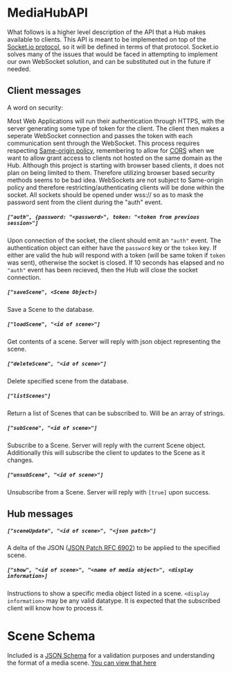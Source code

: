 MediaHubAPI
===========

What follows is a higher level description of the API that a Hub makes available to clients.  This API is meant to be implemented on top of the [Socket.io protocol](https://github.com/Automattic/socket.io-protocol), so it will be defined in terms of that protocol.  Socket.io solves many of the issues that would be faced in attempting to implement our own WebSocket solution, and can be substituted out in the future if needed.

## Client messages

A word on security:

Most Web Applications will run their authentication through HTTPS, with the server generating some type of token for the client.  The client then makes a seperate WebSocket connection and passes the token with each communication sent through the WebSocket.  This process requires respecting [Same-origin policy](https://en.wikipedia.org/wiki/Same-origin_policy), remembering to allow for [CORS](https://en.wikipedia.org/wiki/Same-origin_policy#Cross-Origin_Resource_Sharing) when we want to allow grant access to clients not hosted on the same domain as the Hub.  Although this project is starting with browser based clients, it does not plan on being limited to them.  Therefore utilizing browser based security methods seems to be bad idea.  WebSockets are not subject to Same-origin policy and therefore restricting/authenticating clients will be done within the socket.  All sockets should be opened under wss:// so as to mask the password sent from the client during the "auth" event.

##### `["auth", {password: "<password>", token: "<token from previous session>"]`
Upon connection of the socket, the client should emit an `"auth"` event.  The authentication object can either have the `password` key or the `token` key.  If either are valid the hub will respond with a token (will be same token if `token` was sent), otherwise the socket is closed.  If 10 seconds has elapsed and no `"auth"` event has been recieved, then the Hub will close the socket connection.

##### `["saveScene", <Scene Object>]`
Save a Scene to the database.

##### `["loadScene", "<id of scene>"]`
Get contents of a scene.  Server will reply with json object representing the scene.

##### `["deleteScene", "<id of scene>"]`
Delete specified scene from the database.


##### `["listScenes"]`
Return a list of Scenes that can be subscribed to.  Will be an array of strings.

##### `["subScene", "<id of scene>"]`
Subscribe to a Scene.  Server will reply with the current Scene object.  Additionally this will subscribe the client to updates to the Scene as it changes. 

##### `["unsubScene", "<id of scene>"]`
Unsubscribe from a Scene.  Server will reply with `[true]` upon success.

## Hub messages

##### `["sceneUpdate", "<id of scene>", "<json patch>"]`
A delta of the JSON ([JSON Patch RFC 6902](http://tools.ietf.org/html/rfc6902)) to be applied to the specified scene.

##### `["show", "<id of scene>", "<name of media object>", <display information>]`
Instructions to show a specific media object listed in a scene.  `<display information>` may be any valid datatype.  It is expected that the subscribed client will know how to process it.

Scene Schema
===========

Included is a [JSON Schema](http://json-schema.org/) for a validation purposes and understanding the format of a media scene.  [You can view that here](media-scene-schema.json)
